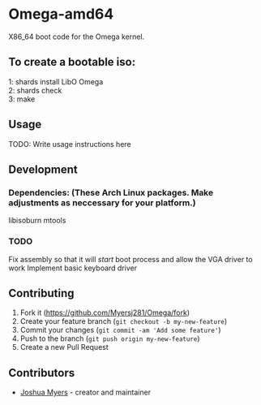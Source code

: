 # Omega-amd64

X86_64 boot code for the Omega kernel.

## To create a bootable iso:<br>
  1: shards install LibO Omega<br> 
  2: shards check <br>
  3: make <br>

## Usage

TODO: Write usage instructions here

## Development
### Dependencies: (These Arch Linux packages. Make adjustments as neccessary for your platform.)
  libisoburn mtools

### TODO
  Fix assembly so that it will *start* boot process and allow the VGA driver to work
  Implement basic keyboard driver
  
  
## Contributing

1. Fork it (<https://github.com/Myersj281/Omega/fork>)
2. Create your feature branch (`git checkout -b my-new-feature`)
3. Commit your changes (`git commit -am 'Add some feature'`)
4. Push to the branch (`git push origin my-new-feature`)
5. Create a new Pull Request

## Contributors

- [Joshua Myers](https://github.com/Myersj281) - creator and maintainer

